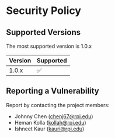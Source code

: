 # Security Policy

## Supported Versions

The most supported version is 1.0.x

| Version | Supported          |
| ------- | ------------------ |
| 1.0.x   | :white_check_mark: |

## Reporting a Vulnerability

Report by contacting the project members:
- Johnny Chen (chenj67@rpi.edu)
- Heman Kolla (kollah@rpi.edu)
- Ishneet Kaur (kauri@rpi.edu)

